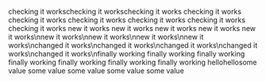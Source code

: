 checking it workschecking it workschecking it works
checking it works
checking it works
checking it works
checking it works
checking it works
checking it works
new it works
new it works
new it works
new it works
new it works\nnew it works\nnew it works\nnew it works\nnew it works\nchanged it works\nchanged it works\nchanged it works\nchanged it works\nchanged it works\nfinally working
finally working
finally working
finally working
finally working
finally working
finally working
hellohellosome value
some value
some value
some value
some value
